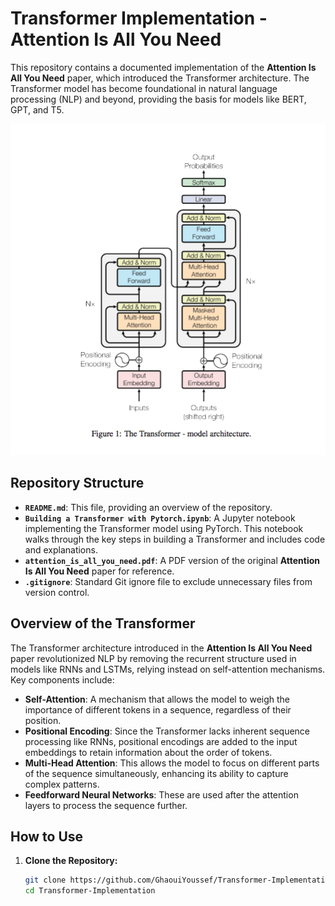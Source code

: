 # Transformer Implementation - Attention Is All You Need

This repository contains a documented implementation of the **Attention Is All You Need** paper, which introduced the Transformer architecture. The Transformer model has become foundational in natural language processing (NLP) and beyond, providing the basis for models like BERT, GPT, and T5.

![plot](transformerachitecture.png)


## Repository Structure

- **`README.md`**: This file, providing an overview of the repository.
- **`Building a Transformer with Pytorch.ipynb`**: A Jupyter notebook implementing the Transformer model using PyTorch. This notebook walks through the key steps in building a Transformer and includes code and explanations.
- **`attention_is_all_you_need.pdf`**: A PDF version of the original **Attention Is All You Need** paper for reference.
- **`.gitignore`**: Standard Git ignore file to exclude unnecessary files from version control.

## Overview of the Transformer

The Transformer architecture introduced in the **Attention Is All You Need** paper revolutionized NLP by removing the recurrent structure used in models like RNNs and LSTMs, relying instead on self-attention mechanisms. Key components include:

- **Self-Attention**: A mechanism that allows the model to weigh the importance of different tokens in a sequence, regardless of their position.
- **Positional Encoding**: Since the Transformer lacks inherent sequence processing like RNNs, positional encodings are added to the input embeddings to retain information about the order of tokens.
- **Multi-Head Attention**: This allows the model to focus on different parts of the sequence simultaneously, enhancing its ability to capture complex patterns.
- **Feedforward Neural Networks**: These are used after the attention layers to process the sequence further.
  
## How to Use

1. **Clone the Repository:**
   ```bash
   git clone https://github.com/GhaouiYoussef/Transformer-Implementation.git
   cd Transformer-Implementation

